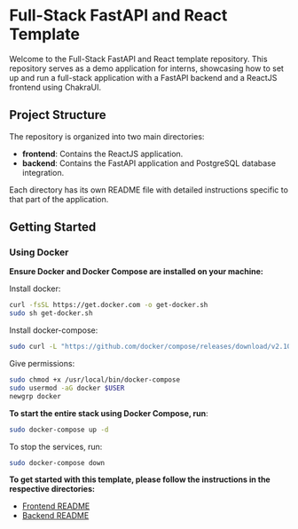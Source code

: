 # Full-Stack FastAPI and React Template

Welcome to the Full-Stack FastAPI and React template repository. This repository serves as a demo application for interns, showcasing how to set up and run a full-stack application with a FastAPI backend and a ReactJS frontend using ChakraUI.

## Project Structure

The repository is organized into two main directories:

- **frontend**: Contains the ReactJS application.
- **backend**: Contains the FastAPI application and PostgreSQL database integration.

Each directory has its own README file with detailed instructions specific to that part of the application.

## Getting Started

### Using Docker
**Ensure Docker and Docker Compose are installed on your machine:**

Install docker:
```bash
curl -fsSL https://get.docker.com -o get-docker.sh
sudo sh get-docker.sh
```


Install docker-compose:
```bash
sudo curl -L "https://github.com/docker/compose/releases/download/v2.10.2/docker-compose-$(uname -s)-$(uname -m)" -o /usr/local/bin/docker-compose
```


Give permissions:
```bash
sudo chmod +x /usr/local/bin/docker-compose
sudo usermod -aG docker $USER
newgrp docker
```




**To start the entire stack using Docker Compose, run**:
```bash
sudo docker-compose up -d
```
To stop the services, run:
```bash
sudo docker-compose down
```



**To get started with this template, please follow the instructions in the respective directories:**

- [Frontend README](./frontend/README.md)
- [Backend README](./backend/README.md)

